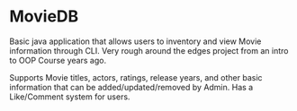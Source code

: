 # MovieDB

Basic java application that allows users to inventory and view Movie information through CLI. Very rough around the edges project from an intro to OOP Course years ago.

Supports Movie titles, actors, ratings, release years, and other basic information that can be added/updated/removed by Admin. Has a Like/Comment system for users.
